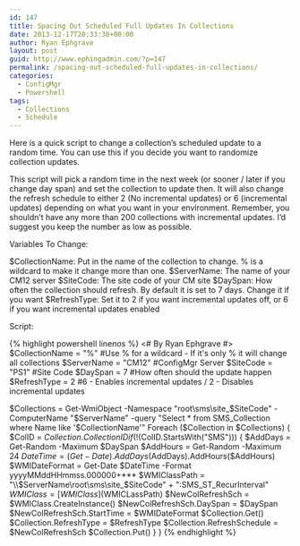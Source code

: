 ```yaml
---
id: 147
title: Spacing Out Scheduled Full Updates In Collections
date: 2013-12-17T20:33:38+00:00
author: Ryan Ephgrave
layout: post
guid: http://www.ephingadmin.com/?p=147
permalink: /spacing-out-scheduled-full-updates-in-collections/
categories:
  - ConfigMgr
  - Powershell
tags:
  - Collections
  - Schedule
---
```

Here is a quick script to change a collection’s scheduled update to a random time. You can use this if you decide you want to randomize collection updates.

This script will pick a random time in the next week (or sooner / later if you change day span) and set the collection to update then. It will also change the refresh schedule to either 2 (No incremental updates) or 6 (incremental updates) depending on what you want in your environment. Remember, you shouldn’t have any more than 200 collections with incremental updates. I’d suggest you keep the number as low as possible.

Variables To Change:

$CollectionName: Put in the name of the collection to change. % is a wildcard to make it change more than one.
$ServerName: The name of your CM12 server
$SiteCode: The site code of your CM site
$DaySpan: How often the collection should refresh. By default it is set to 7 days. Change it if you want
$RefreshType: Set it to 2 if you want incremental updates off, or 6 if you want incremental updates enabled

Script:
 
{% highlight powershell linenos %}
<#
By Ryan Ephgrave
#>
$CollectionName = "%"   #Use % for a wildcard - If it's only % it will change all collections
$ServerName = "CM12"	#ConfigMgr Server
$SiteCode = "PS1"		#Site Code
$DaySpan = 7			#How often should the update happen
$RefreshType = 2		#6 - Enables incremental updates / 2 - Disables incremental updates
 
$Collections = Get-WmiObject -Namespace "root\sms\site_$SiteCode" -ComputerName "$ServerName" -query "Select * from SMS_Collection where Name like '$CollectionName'"
Foreach ($Collection in $Collections) {
    $ColID = $Collection.CollectionID
    if (!($ColID.StartsWith("SMS"))) {
 	   $AddDays = Get-Random -Maximum $DaySpan
    	$AddHours = Get-Random -Maximum 24
	    $DateTime = (Get-Date).AddDays($AddDays).AddHours($AddHours)
    	$WMIDateFormat = Get-Date $DateTime -Format yyyyMMddHHmmss.000000+***
         $WMIClassPath = "\\$ServerName\root\sms\site_$SiteCode" + ":SMS_ST_RecurInterval"
	    $WMIClass = [WMIClass]($WMICLassPath)
    	$NewColRefreshSch = $WMIClass.CreateInstance()
	    $NewColRefreshSch.DaySpan = $DaySpan
    	$NewColRefreshSch.StartTime = $WMIDateFormat
    	$Collection.Get()
	    $Collection.RefreshType = $RefreshType
    	$Collection.RefreshSchedule = $NewColRefreshSch
	    $Collection.Put()
    }
}</pre> 
{% endhighlight %}
